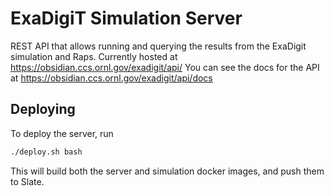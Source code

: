 # ExaDigiT Simulation Server

REST API that allows running and querying the results from the ExaDigit simulation and Raps.
Currently hosted at https://obsidian.ccs.ornl.gov/exadigit/api/
You can see the docs for the API at https://obsidian.ccs.ornl.gov/exadigit/api/docs

## Deploying
To deploy the server, run
```bash
./deploy.sh bash
```

This will build both the server and simulation docker images, and push them to Slate.
